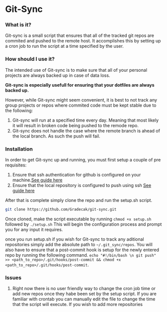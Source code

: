 # Git-Sync


### What is it?
Git-sync is a small script that ensures that all of the tracked git repos are commited and pushed to the remote host.
It accomplishes this by setting up a cron job to run the script at a time specified by the user.


### How should I use it?
The intended use of Git-sync is to make sure that all of your personal projects are always backed up in case of data loss.


**Git-sync is especially usefull for ensuring that your dotfiles are always backed up.**


However, while Git-sync might seem convenient, it is best to not track any group projects or repos where commited code must be kept
stable due to the following:

1. Git-sync will run at a specified time every day. Meaning that most likely it will result in broken code being pushed to the remode
repo.
2. Git-sync does not handle the case where the remote branch is ahead of the local branch. As such the push will fail.



### Installation
In order to get Git-sync up and running, you must first setup a couple of pre requisites:

1. Ensure that ssh authentication for github is configured on your machine.[See guide here](https://help.github.com/articles/adding-a-new-ssh-key-to-your-github-account/)
2. Ensure that the local repository is configured to push using ssh [See guide here](https://help.github.com/articles/changing-a-remote-s-url/)

After that is complete simply clone the repo and run the setup.sh script.
```bash
git clone https://github.com/Gradecak/git-sync.git
```
Once cloned, make the script executable by running `chmod +x setup.sh` followed by `./setup.sh` This will begin the
configuration process and prompt you for any input it requires.

once you run setup.sh if you wish for Git-sync to track any aditional repositories simply add the absolute path to `~/.git_sync/repos`. You will also have to ensure that a post-commit hook is setup for the newly entered repo by running the
following command. `echo "#!/bin/bash \n git push" >> <path_to_repo>/.git/hooks/post-commit && chmod +x <path_to_repo>/.git/hooks/post-commit`.


### Issues
1. Right now there is no user friendly way to change the cron job time or add new repos once they habe been set by the setup script. If you are familiar with crontab you can manually edit the file to change the time that the script will execute. If you wish to add more repositories 
